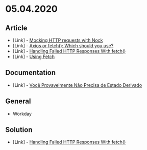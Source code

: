 # 05.04.2020

## Article

- \[Link\] - [Mocking HTTP requests with Nock](https://codeburst.io/testing-mocking-http-requests-with-nock-480e3f164851)
- \[Link\] - [Axios or fetch(): Which should you use?](https://blog.logrocket.com/axios-or-fetch-api/)
- \[Link\] - [Handling Failed HTTP Responses With fetch()](https://www.tjvantoll.com/2015/09/13/fetch-and-errors/)
- \[Link\] - [Using Fetch](https://css-tricks.com/using-fetch/)

## Documentation

- \[Link\] - [Você Provavelmente Não Precisa de Estado Derivado](https://pt-br.reactjs.org/blog/2018/06/07/you-probably-dont-need-derived-state.html)

## General

- Workday

## Solution

- \[Link\] - [Handling Failed HTTP Responses With fetch()](https://gist.github.com/odewahn/5a5eeb23279eed6a80d7798fdb47fe91)
